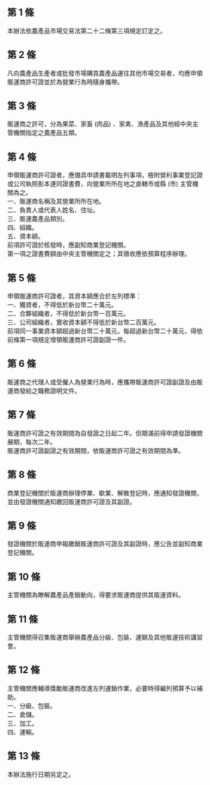 第 1 條
-------
本辦法依農產品市場交易法第二十二條第三項規定訂定之。

第 2 條
-------
凡向農產品生產者或批發市場購買農產品運往其他市場交易者，均應申領  
販運商許可證並於為營業行為時隨身攜帶。

第 3 條
-------
販運商之許可，分為果菜、家畜 (肉品) 、家禽、漁產品及其他經中央主  
管機關指定之農產品五類。

第 4 條
-------
申領販運商許可證者，應備具申請書載明左列事項，檢附營利事業登記證  
或公司執照影本連同證書費，向營業所所在地之直轄市或縣 (市) 主管機  
關為之。  
一、販運商名稱及其營業所所在地。  
二、負責人或代表人姓名、住址。  
三、販運農產品類別。  
四、組織。  
五、資本額。  
前項許可證於核發時，應副知商業登記機關。  
第一項之證書費額由中央主管機關定之；其徵收應依預算程序辦理。

第 5 條
-------
申領販運商許可證者，其資本額應合於左列標準：  
一、獨資者，不得低於新台幣二十萬元。  
二、合夥組織者，不得低於新台幣一百萬元。  
三、公司組織者，實收資本額不得低於新台幣二百萬元。  
前項同一事業資本額超過新台幣二十萬元，每超過新台幣二十萬元，得依  
前條第一項規定增領販運商許可證副證一件。

第 6 條
-------
販運商之代理人或受僱人為營業行為時，應攜帶販運商許可證副證及由販  
運商發給之職務證明文件。

第 7 條
-------
販運商許可證之有效期間為自發證之日起二年。但期滿前得申請發證機關  
展期，每次二年。  
販運商許可證副證之有效期間，依販運商許可證之有效期間為準。

第 8 條
-------
商業登記機關於販運商辦理停業、歇業、解散登記時，應通知發證機關，  
並由發證機關通知繳回販運商許可證及其副證。

第 9 條
-------
發證機關於販運商申報繳銷販運商許可證及其副證時，應公告並副知商業  
登記機關。

第 10 條
--------
主管機關為瞭解農產品產銷動向，得要求販運商提供其販運資料。

第 11 條
--------
主管機關得召集販運商舉辦農產品分級、包裝、運銷及其他販運技術講習  
會。

第 12 條
--------
主管機關應輔導獎勵販運商改進左列運銷作業，必要時得編列預算予以補  
助。  
一、分級、包裝。  
二、倉儲。  
三、加工。  
四、運輸。

第 13 條
--------
本辦法施行日期另定之。

